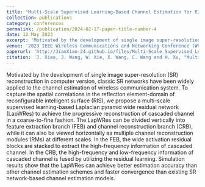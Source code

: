 ```yaml
---
title: "Multi-Scale Supervised Learning-Based Channel Estimation for RIS-Aided Communication Systems"
collection: publications
category: conferences
permalink: /publication/2024-02-17-paper-title-number-4
date: 12 May 2023
excerpt: 'Motivated by the development of single image super-resolution (SR) reconstruction in computer version, classic SR networks have been widely applied to the channel estimation of wireless communication system. To capture the spatial correlations in the reflection element-domain of reconfigurable intelligent surface (RIS), we propose a multi-scale supervised learning-based Laplacian pyramid wide residual network (LapWRes) to achieve the progressive reconstruction of cascaded channel in a coarse-to-fine fashion. '
venue: '2023 IEEE Wireless Communications and Networking Conference (WCNC)'
paperurl: 'http://JianXiao-24.github.io/files/Multi-Scale_Supervised_Learning-Based_Channel_Estimation_for_RIS-Aided_Communication_Systems.pdf'
citation: 'J. Xiao, J. Wang, W. Xie, X. Wang, C. Wang and H. Xu, "Multi-Scale Supervised Learning-Based Channel Estimation for RIS-Aided Communication Systems," 2023 IEEE Wireless Communications and Networking Conference (WCNC), Glasgow, United Kingdom, 2023.'
---
```


Motivated by the development of single image super-resolution (SR) reconstruction in computer version, classic SR networks have been widely applied to the channel estimation of wireless communication system. To capture the spatial correlations in the reflection element-domain of reconfigurable intelligent surface (RIS), we propose a multi-scale supervised learning-based Laplacian pyramid wide residual network (LapWRes) to achieve the progressive reconstruction of cascaded channel in a coarse-to-fine fashion. The LapWRes can be divided vertically into feature extraction branch (FEB) and channel reconstruction branch (CRB), while it can also be viewed horizontally as multiple channel reconstruction modules (RMs) at different scales. In the FEB, the wide activation residual blocks are stacked to extract the high-frequency information of cascaded channel. In the CRB, the high-frequency and low-frequency information of cascaded channel is fused by utilizing the residual learning. Simulation results show that the LapWRes can achieve better estimation accuracy than other channel estimation schemes and faster convergence than existing SR network-based channel estimation models.
